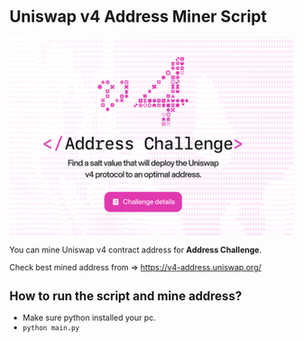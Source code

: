 # Uniswap v4 Address Miner Script

![screenshot](ss.png)

You can mine Uniswap v4 contract address for **Address Challenge**.

Check best mined address from => https://v4-address.uniswap.org/

## How to run the script and mine address?
- Make sure python installed your pc.
- `python main.py`
